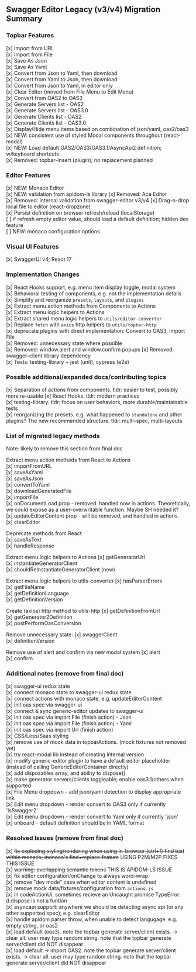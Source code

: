 ## Swagger Editor Legacy (v3/v4) Migration Summary

### Topbar Features
[x] Import from URL  
[x] Import from File  
[x] Save As Json  
[x] Save As Yaml  
[x] Convert from Json to Yaml, then download  
[x] Convert from Yaml to Json, then download  
[x] Convert from Json to Yaml, in editor only  
[x] Clear Editor (moved from File Menu to Edit Menu)  
[x] Convert from OAS2 to OAS3  
[x] Generate Servers list - OAS2  
[x] Generate Servers list - OAS3.0  
[x] Generate Clients list - OAS2  
[x] Generate Clients list - OAS3.0  
[x] Display/Hide menu items based on combination of json/yaml, oas2/oas3  
[x] NEW: consistent use of styled Modal components throughout (react-modal)  
[x] NEW: Load default OAS2/OAS3/OAS3.1/AsyncApi2 definition; w/keyboard shortcuts  
[x] Removed: topbar-insert (plugin); no replacement planned  


### Editor Features
[x] NEW: Monaco Editor  
[x] NEW: validation from apidom-ls library
[x] Removed: Ace Editor  
[x] Removed: internal validation from swagger-editor v3/v4
[x] Drag-n-drop local file to editor (react-dropzone)  
[x] Persist definition on browser refresh/reload (localStorage)  
[ ] if refresh empty editor value, should load a default definition; hidden dev feature  
[ ] NEW: monaco configuration options  


### Visual UI Features
[x] SwaggerUI v4; React 17  


### Implementation Changes
[x] React Hooks support, e.g. menu item display toggle, modal system  
[x] Behavioral testing of components, e.g. not the implementation details  
[x] Simplify and reorganize `presets`, `layouts`, and `plugins`  
[x] Extract menu action methods from Components to Actions  
[x] Extract menu logic helpers to Actions  
[x] Extract shared menu logic helpers to `utils/editor-converter`  
[x] Replace `fetch` with `axios` http helpers to `utils/topbar-http`  
[x] deprecate plugins with direct implementation: Convert to OAS3, Import File  
[x] Removed: unnecessary state where possible  
[x] Removed: window.alert and window.confirm popups
[x] Removed: swagger-client library dependency  
[x] Tests: testing-library + jest (unit), cypress (e2e)  


### Possible additional/expanded docs/contributing topics  
[x] Separation of actions from components. tldr: easier to test, possibly more re-usable
[x] React Hooks. tldr: modern practices  
[x] testing-library. tldr: focus on user behaviors, more durable/maintainable tests  
[x] reorganizing the presets. e.g. what happened to `standalone` and other plugins? The new recommended structure. tldr: multi-spec, multi-layouts  


### List of migrated legacy methods  
Note: likely to remove this section from final doc  

Extract menu action methods from React to Actions  
[x] importFromURL  
[x] saveAsYaml  
[x] saveAsJson  
[x] convertToYaml  
[x] downloadGeneratedFile  
[x] importFile  
[x] onDocumentLoad prop - removed. handled now in actions. Theoretically, we could expose as a user-overwritable function. Maybe SH needed it?  
[x] updateEditorContent prop - will be removed, and handled in actions.  
[x] clearEditor  

Deprecate methods from React  
[x] saveAsText  
[x] handleResponse  

Extract menu logic helpers to Actions
[x] getGeneratorUrl  
[x] instantiateGeneratorClient  
[x] shouldReInstantiateGeneratorClient (new)  

Extract menu logic helpers to utils-converter
[x] hasParserErrors  
[x] getFileName  
[x] getDefinitionLanguage  
[x] getDefinitionVersion  

Create (axios) http method to utils-http
[x] getDefinitionFromUrl  
[x] getGenerator2Definition  
[x] postPerformOasConversion  

Remove unnecessary state:
[x] swaggerClient  
[x] definitionVersion  

Remove use of alert and confirm via new modal system
[x] alert  
[x] confirm  


### Additional notes (remove from final doc)  
[x] swagger-ui redux state  
[x] connect monaco state to swagger-ui redux state  
[x] connect actions with monaco state, e.g. updateEditorContent  
[x] init oas spec via swagger-ui  
[x] connect & sync generic-editor updates to swagger-ui  
[x] init oas spec via import File (finish action) - Json  
[x] init oas spec via import File (finish action) - Yaml  
[x] init oas spec via import Url (finish action)  
[x] CSS/Less/Saas styling  
[x] remove use of mock data in topbarActions. (mock fixtures not removed yet)  
[x] try react-modal lib instead of creating internal version  
[x] modify generic-editor plugin to have a default editor placeholder (instead of calling GenericEditorContainer directly)  
[x] add disposables array, and ability to dispose()  
[x] make generator servers/clients toggleable; enable oas3.1/others when supported  
[x] File Menu dropdown - add json/yaml detection to display appropriate link  
[x] Edit menu dropdown - render convert to OAS3 only if currently 'isSwagger2`  
[x] Edit menu dropdown - render convert to Yaml only if currently 'json'  
[x] onboard - default definition should be in YAML format  

### Resolved Issues (remove from final doc)  

[x] ~~fix exploding styling/rendering when using in-browser (ctrl+f) find text within monaco; monaco's find+replace feature~~  USING P2M/M2P FIXES THIS ISSUE  
[x] ~~warning: overlapping semantic tokens~~ THIS IS APIDOM-LS ISSUE  
[x] fix editor configuration/onChange to always word-wrap.  
[x] remove "dev mode" case when editor content is undefined  
[x] remove mock data/fixtures/configuration from `actions.js`  
[x] in codeActionUi, sometimes recieve an Uncaught promise TypeError: d.dispose is not a funtion  
[x] asyncapi support: anywhere we should be detecting async api (or any other supported spec); e.g. clearEditor  
[x] handle apidom parser throw, when unable to detect langugage. e.g. empty string, or oas2  
[x] load default (oas3). note the topbar generate server/client exists. -> clear all. user may type random string. note that the topbar generate server/client did NOT disappear  
[x] load default -> import OAS2. note the topbar generate server/client exists. -> clear all. user may type random string. note that the topbar generate server/client did NOT disappear  
